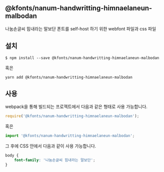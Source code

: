 
@kfonts/nanum-handwritting-himnaelaneun-malbodan
---------------------

나눔손글씨 힘내라는 말보단 폰트를 self-host 하기 위한 webfont 파일과 css 파일

설치
----

```
$ npm install --save @kfonts/nanum-handwritting-himnaelaneun-malbodan
```

혹은

```
yarn add @kfonts/nanum-handwritting-himnaelaneun-malbodan
```

사용
----

webpack을 통해 빌드되는 프로젝트에서 다음과 같은 형태로 사용 가능합니다.

```js
require('@kfonts/nanum-handwritting-himnaelaneun-malbodan');
```

혹은

```js
import '@kfonts/nanum-handwritting-himnaelaneun-malbodan';
```

그 후에 CSS 안에서 다음과 같이 사용 가능합니다.

```css
body {
    font-family: '나눔손글씨 힘내라는 말보단';
}
```
